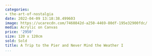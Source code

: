 ```yaml
---
categories:
- the-art-of-nostalgia
date: 2022-04-09 13:18:38.499603
image: https://ucarecdn.com/7460842d-a250-4469-80df-195e32900fdc/
media: Acrylic on Canvas
price: '2950'
size: 120 x 120cm
sold: Sold
title: A Trip to the Pier and Never Mind the Weather I
...
```

